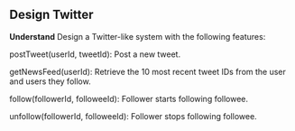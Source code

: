 ## Design Twitter
**Understand**
Design a Twitter-like system with the following features:

postTweet(userId, tweetId): Post a new tweet.

getNewsFeed(userId): Retrieve the 10 most recent tweet IDs from the user and users they follow.

follow(followerId, followeeId): Follower starts following followee.

unfollow(followerId, followeeId): Follower stops following followee.

